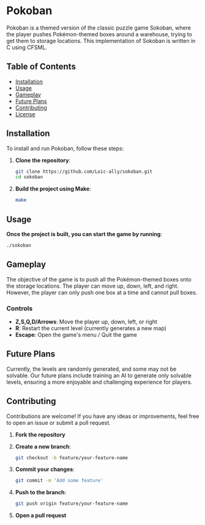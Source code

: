 # Pokoban

Pokoban is a themed version of the classic puzzle game Sokoban, where the player pushes Pokémon-themed boxes around a warehouse, trying to get them to storage locations. This implementation of Sokoban is written in C using CFSML.

## Table of Contents
- [Installation](#installation)
- [Usage](#usage)
- [Gameplay](#gameplay)
- [Future Plans](#future-plans)
- [Contributing](#contributing)
- [License](#license)

## Installation

To install and run Pokoban, follow these steps:

1. **Clone the repository**:
   ```sh
   git clone https://github.com/Loic-ally/sokoban.git
   cd sokoban
   ```

2. **Build the project using Make**:
   ```sh
   make
   ```

## Usage

**Once the project is built, you can start the game by running**:
```sh
./sokoban
```

## Gameplay

The objective of the game is to push all the Pokémon-themed boxes onto the storage locations. The player can move up, down, left, and right. However, the player can only push one box at a time and cannot pull boxes.

### Controls
* **Z,S,Q,D/Arrows**: Move the player up, down, left, or right
* **R**: Restart the current level (currently generates a new map)
* **Escape**: Open the game's menu / Quit the game

## Future Plans

Currently, the levels are randomly generated, and some may not be solvable. Our future plans include training an AI to generate only solvable levels, ensuring a more enjoyable and challenging experience for players.

## Contributing

Contributions are welcome! If you have any ideas or improvements, feel free to open an issue or submit a pull request.

1. **Fork the repository**
2. **Create a new branch**:
   ```sh
   git checkout -b feature/your-feature-name
   ```

3. **Commit your changes**:
   ```sh
   git commit -m 'Add some feature'
   ```

4. **Push to the branch**:
   ```sh
   git push origin feature/your-feature-name
   ```

5. **Open a pull request**
